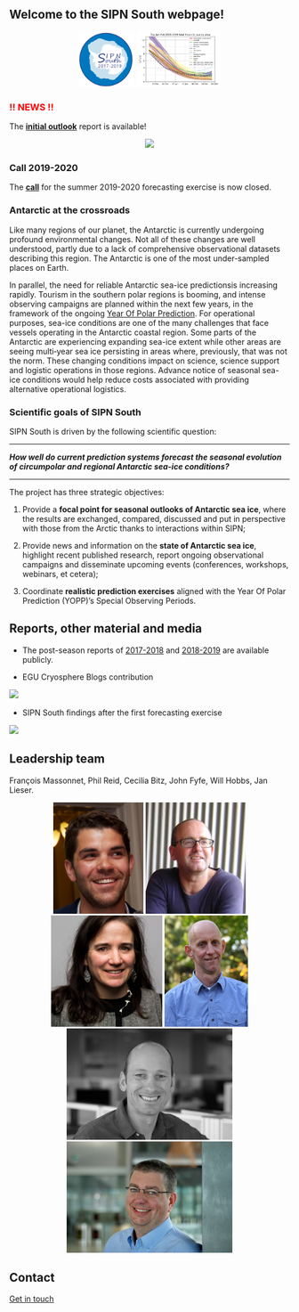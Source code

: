 ## Welcome to the SIPN South webpage!
<p align="center">
<img src="./pics/Logo.png" height="100px"> <img src="./pics/fig1.png" height="100px">
</p>


### <span style="color:red"> !! NEWS !! </span>
The **[initial outlook](./doc/2019-2020/SIPNSouth_initialassessment_2019-2020.pdf)** report is available!

<p align="center">
<img src="./pics/2019-2020/probability.gif" height="600px">
</p>

### Call 2019-2020
The **[call](./doc/2019-2020/SIPNSouth_2019-2020_call.pdf)** for the summer 2019-2020 forecasting exercise is now closed.

### Antarctic at the crossroads
Like many regions of our planet, the Antarctic is currently undergoing profound environmental changes. Not all of these changes are well understood, partly due to a lack of comprehensive observational datasets describing this region. The Antarctic is one of the most under-sampled places on Earth.

In parallel, the need for reliable Antarctic sea-ice predictionsis increasing rapidly. Tourism in the southern polar regions is booming, and intense observing campaigns are planned within the next few years, in the framework of the ongoing [Year Of Polar Prediction](http://www.polarprediction.net/yopp). For operational purposes, sea-ice conditions are one of the many challenges that face vessels operating in the Antarctic coastal region. Some parts of the Antarctic are experiencing expanding sea-ice extent while other areas are seeing multi‐year sea ice persisting in areas where, previously, that was not the norm. These changing conditions impact on science, science support and logistic operations in those regions. Advance notice of seasonal sea-ice conditions would help reduce costs associated with providing alternative operational logistics.

### Scientific goals of SIPN South
SIPN South is driven by the following scientific question:

---
  **_How well do current prediction systems forecast the seasonal evolution of circumpolar and regional Antarctic sea-ice conditions?_** 


---

The project has three strategic objectives:

1. Provide a **focal point for seasonal outlooks of Antarctic sea ice**, where the results are exchanged, compared, discussed and put in perspective with those from the Arctic thanks to interactions within SIPN;

2. Provide news and information on the **state of Antarctic sea ice**, highlight recent published research, report ongoing observational campaigns and disseminate upcoming events (conferences, workshops, webinars, et cetera);

3. Coordinate **realistic prediction exercises** aligned with the Year Of Polar Prediction (YOPP)’s Special Observing Periods.



## Reports, other material and media

* The post-season reports of [2017-2018](./doc/2017-2018/SIPN-South_postseason-Feb-2018.pdf) and [2018-2019](./doc/2018-2019/SIPN-South_2018-2019_postseason.pdf) are available publicly.

*  EGU Cryosphere Blogs contribution

[<img src="https://blogs.egu.eu/divisions/cr/files/2018/07/Figure1-700x400.jpg" height="200px">](https://blogs.egu.eu/divisions/cr/2018/07/27/image-of-the-week-stuck-in-the-ice-could-have-it-been-predicted/)


* SIPN South findings after the first forecasting exercise

[<img src="http://img.youtube.com/vi/MUeWapsdSwQ/0.jpg" height="200px">](http://www.youtube.com/watch?v=MUeWapsdSwQ)


## Leadership team
François Massonnet, Phil Reid, Cecilia Bitz, John Fyfe, Will Hobbs, Jan Lieser.

<p align="center">
<img src="./pics/fm.jpg" height="200px">  <img src="./pics/pr.jpg" height="200px"> <img src="./pics/cb.jpg" height="200px"> <img src="./pics/jf.jpg" height="200px"> 
<img src="./pics/wh.jpg" height="200px"> <img src="./pics/jl.jpg" height="200px">
</p>

## Contact
[Get in touch](mailto:francois.massonnet@uclouvain.be)
